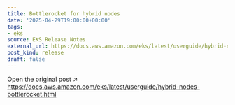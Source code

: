 ```yaml
---
title: Bottlerocket for hybrid nodes
date: '2025-04-29T19:00:00+00:00'
tags:
- eks
source: EKS Release Notes
external_url: https://docs.aws.amazon.com/eks/latest/userguide/hybrid-nodes-bottlerocket.html
post_kind: release
draft: false
---
```

Open the original post ↗ https://docs.aws.amazon.com/eks/latest/userguide/hybrid-nodes-bottlerocket.html

